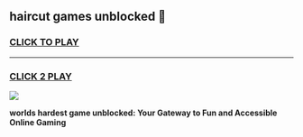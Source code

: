 
## haircut games unblocked 👋
<h3>
<a href="https://premium.freeplayer.one?title=haircut_games_unblocked&ref=13F">CLICK TO PLAY</a></h3>
<hr>

<h3>
<a href="https://premium.freeplayer.one?title=haircut_games_unblocked&ref=13F">CLICK 2 PLAY</a>
  
</h3>

<a href="https://premium.freeplayer.one?title=haircut_games_unblocked&ref=12F/"><img src="https://clearcache.store/games.png"></a>


**worlds hardest game unblocked: Your Gateway to Fun and Accessible Online Gaming**
